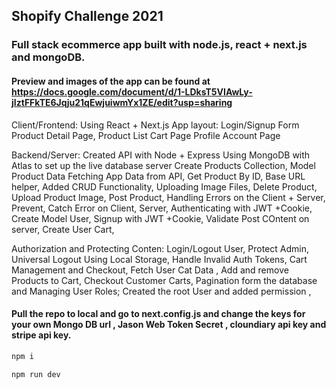 ## Shopify Challenge 2021 
### Full stack ecommerce app built with node.js, react + next.js and mongoDB.
#### Preview and images of the app can be found at https://docs.google.com/document/d/1-LDksT5VIAwLy-jIztFFkTE6Jqju21qEwjuiwmYx1ZE/edit?usp=sharing

Client/Frontend:
Using React + Next.js
App layout:
Login/Signup Form
Product Detail Page, Product List
Cart Page
Profile Account Page

Backend/Server:
Created API with Node + Express
Using MongoDB with Atlas to set up the live database server
Create Products Collection, Model Product Data
Fetching App Data from API,
Get Product By ID,
Base URL helper,
Added CRUD Functionality, Uploading Image Files,
Delete Product,
Upload Product Image, Post Product,
Handling Errors on the Client + Server,
Prevent, Catch Error on Client, Server,
Authenticating with JWT +Cookie,
Create Model User, Signup with JWT +Cookie,
Validate Post COntent on server,
Create User Cart,


Authorization and Protecting Conten:
Login/Logout User, Protect Admin,
Universal Logout Using Local Storage,
Handle Invalid Auth Tokens,
Cart Management and Checkout,
Fetch User Cat Data ,
Add and remove Products to Cart,
Checkout Customer Carts,
Pagination form the database  and Managing User Roles; 
Created the root User and added permission ,


#### Pull the repo to local and go to next.config.js and change the keys for your own Mongo DB url ,  Jason Web Token Secret , cloundiary api key and stripe api key.

```sh
npm i 
```
```sh
npm run dev
```
